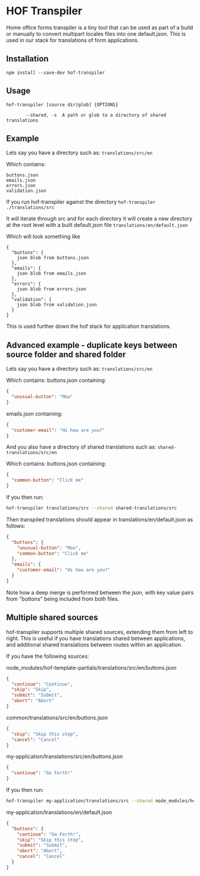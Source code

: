 # HOF Transpiler

Home office forms transpiler is a tiny tool that can be used as part of a build or manually to convert multipart locales files into one default.json. This is used in our stack for translations of form applications.

## Installation


```npm install --save-dev hof-transpiler```

## Usage

```
hof-transpiler [source dir|glob] {OPTIONS}

       --shared, -s  A path or glob to a directory of shared translations
```

## Example

Lets say you have a directory such as: ```translations/src/en```

Which contains:
```
buttons.json
emails.json
errors.json
validation.json
```

If you run hof-transpiler against the directory ```hof-transpiler ./translations/src```

It will iterate through src and for each directory it will create a new directory at the root level with a built default.json file ```translations/en/default.json```

Which will look something like

```
{
  "buttons": {
    json blob from buttons.json
  },
  "emails": {
    json blob from emails.json
  },
  "errors": {
    json blob from errors.json
  },
  "validation": {
    json blob from validation.json
  }
}
```

This is used further down the hof stack for application translations.

## Advanced example - duplicate keys between source folder and shared folder

Lets say you have a directory such as: ```translations/src/en```

Which contains:
buttons.json containing:
```json
{
  "unusual-button": "Moo"
}
```
emails.json containing:
```json
{
  "customer-email": "Hi how are you?"
}
```

And you also have a directory of shared translations such as: ```shared-translations/src/en```

Which contains:
buttons.json containing:
```json
{
  "common-button": "Click me"
}
```

If you then run:
```bash
hof-transpiler translations/src --shared shared-translations/src
```

Then transpiled translations should appear in translations/en/default.json as follows:
```json
{
  "buttons": {
    "unusual-button": "Moo",
    "common-button": "Click me"
  },
  "emails": {
    "customer-email": "Hi how are you?"
  }
}
```

Note how a deep merge is performed between the json, with key value pairs from "buttons" being included from both files.

## Multiple shared sources

hof-transpiler supports multiple shared sources, extending them from left to right. This is useful if you have translations shared between applications, and additional shared translations between routes within an application.

If you have the following sources:

node_modules/hof-template-partials/translations/src/en/buttons.json
```json
{
  "continue": "Continue",
  "skip": "Skip",
  "submit": "Submit",
  "abort": "Abort"
}
```

common/translations/src/en/buttons.json
```json
{
  "skip": "Skip this step",
  "cancel": "Cancel"
}
```

my-application/translations/src/en/buttons.json
```json
{
  "continue": "Go Forth!"
}
```

If you then run:
```bash
hof-transpiler my-application/translations/src --shared node_modules/hof-template-partials/translations/src --shared common/translations/src
```

my-application/translations/en/default.json
```json
{
  "buttons": {
    "continue": "Go Forth!",
    "skip": "Skip this step",
    "submit": "Submit",
    "abort": "Abort",
    "cancel": "Cancel"
  }
}
```
